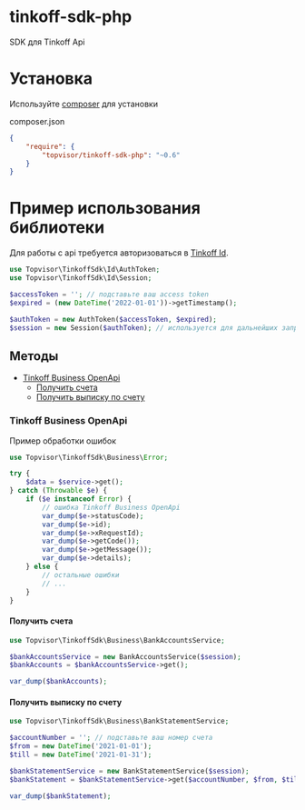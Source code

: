 # tinkoff-sdk-php

SDK для Tinkoff Api

# Установка

Используйте [composer](https://getcomposer.org/) для установки

composer.json
```json
{
    "require": {
        "topvisor/tinkoff-sdk-php": "~0.6"
    }
}
```

# Пример использования библиотеки

Для работы с api требуется авторизоваться в [Tinkoff Id](https://business.tinkoff.ru/openapi/docs#section/Avtorizaciya-v-Tinkoff-Id).

```php
use Topvisor\TinkoffSdk\Id\AuthToken;
use Topvisor\TinkoffSdk\Id\Session;

$accessToken = ''; // подставьте ваш access token
$expired = (new DateTime('2022-01-01'))->getTimestamp();

$authToken = new AuthToken($accessToken, $expired);
$session = new Session($authToken); // используется для дальнейших запросов к api
```

## Методы

* [Tinkoff Business OpenApi](#tinkoff-business-openapi)
    * [Получить счета](#получить-счета)
    * [Получить выписку по счету](#получить-выписку-по-счету)

### Tinkoff Business OpenApi

Пример обработки ошибок

```php
use Topvisor\TinkoffSdk\Business\Error;

try {
	$data = $service->get();
} catch (Throwable $e) {
    if ($e instanceof Error) {
        // ошибка Tinkoff Business OpenApi
        var_dump($e->statusCode);
        var_dump($e->id);
        var_dump($e->xRequestId);
        var_dump($e->getCode());
        var_dump($e->getMessage());
        var_dump($e->details);
    } else {
        // остальные ошибки
        // ...
    }
} 
```

#### Получить счета

```php
use Topvisor\TinkoffSdk\Business\BankAccountsService;

$bankAccountsService = new BankAccountsService($session);
$bankAccounts = $bankAccountsService->get();

var_dump($bankAccounts);
```

#### Получить выписку по счету

```php
use Topvisor\TinkoffSdk\Business\BankStatementService;

$accountNumber = ''; // подставьте ваш номер счета
$from = new DateTime('2021-01-01');
$till = new DateTime('2021-01-31');

$bankStatementService = new BankStatementService($session);
$bankStatement = $bankStatementService->get($accountNumber, $from, $till);

var_dump($bankStatement);
```